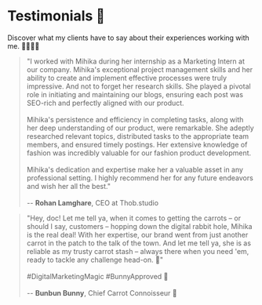 # Testimonials 🙌

Discover what my clients have to say about their experiences working with me. 💁🏻‍♀️✨

> "I worked with Mihika during her internship as a Marketing Intern at our company. Mihika's exceptional project management skills and her ability to create and implement effective processes were truly impressive. And not to forget her research skills. She played a pivotal role in initiating and maintaining our blogs, ensuring each post was SEO-rich and perfectly aligned with our product.  
><br>
> Mihika's persistence and efficiency in completing tasks, along with her deep understanding of our product, were remarkable. She adeptly researched relevant topics, distributed tasks to the appropriate team members, and ensured timely postings. Her extensive knowledge of fashion was incredibly valuable for our fashion product development.  
><br>
> Mihika's dedication and expertise make her a valuable asset in any professional setting. I highly recommend her for any future endeavors and wish her all the best."  
><br>
> -- **Rohan Lamghare**, CEO at Thob.studio

> "Hey, doc! Let me tell ya, when it comes to getting the carrots – or should I say, customers – hopping down the digital rabbit hole, Mihika is the real deal! With her expertise, our brand went from just another carrot in the patch to the talk of the town. And let me tell ya, she is as reliable as my trusty carrot stash – always there when you need 'em, ready to tackle any challenge head-on. 💪"  
><br>
> #DigitalMarketingMagic #BunnyApproved 🐰  
><br>
> -- **Bunbun Bunny**, Chief Carrot Connoisseur 🥕
